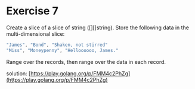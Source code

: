 # Exercise 7

Create a slice of a slice of string ([][]string). Store the following data in the multi-dimensional slice:

```go
"James", "Bond", "Shaken, not stirred"
"Miss", "Moneypenny", "Helloooooo, James."
```

Range over the records, then range over the data in each record.

solution: [https://play.golang.org/p/FMM4c2PhZg](https://play.golang.org/p/FMM4c2PhZg)
